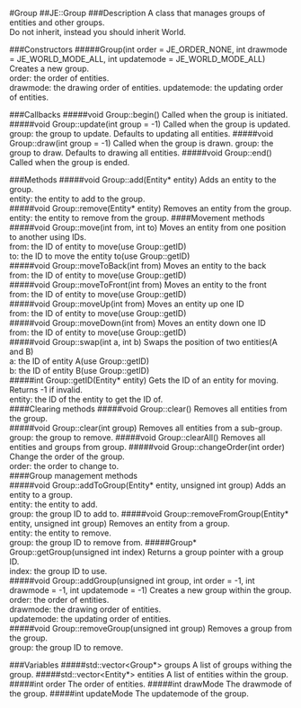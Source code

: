 #Group
##JE::Group
###Description
A class that manages groups of entities and other groups.  
Do not inherit, instead you should inherit World.  

###Constructors
#####Group(int order = JE_ORDER_NONE, int drawmode = JE_WORLD_MODE_ALL, int updatemode = JE_WORLD_MODE_ALL)
Creates a new group.  
order: the order of entities.  
drawmode: the drawing order of entities.
updatemode: the updating order of entities.

###Callbacks
#####void Group::begin()
Called when the group is initiated.
#####void Group::update(int group = -1)
Called when the group is updated.  
group: the group to update. Defaults to updating all entities.
#####void Group::draw(int group = -1)
Called when the group is drawn. 
group: the group to draw. Defaults to drawing all entities.
#####void Group::end()
Called when the group is ended.  

###Methods
#####void Group::add(Entity* entity)
Adds an entity to the group.  
entity: the entity to add to the group.  
#####void Group::remove(Entity* entity)
Removes an entity from the group.  
entity: the entity to remove from the group.
####Movement methods
#####void Group::move(int from, int to)
Moves an entity from one position to another using IDs.  
from: the ID of entity to move(use Group::getID)  
to: the ID to move the entity to(use Group::getID)  
#####void Group::moveToBack(int from)
Moves an entity to the back  
from: the ID of entity to move(use Group::getID)  
#####void Group::moveToFront(int from)
Moves an entity to the front  
from: the ID of entity to move(use Group::getID)  
#####void Group::moveUp(int from)
Moves an entity up one ID  
from: the ID of entity to move(use Group::getID)  
#####void Group::moveDown(int from)
Moves an entity down one ID  
from: the ID of entity to move(use Group::getID)  
#####void Group::swap(int a, int b)
Swaps the position of two entities(A and B)  
a: the ID of entity A(use Group::getID)  
b: the ID of entity B(use Group::getID)  
#####int Group::getID(Entity* entity)
Gets the ID of an entity for moving. Returns -1 if invalid.  
entity: the ID of the entity to get the ID of.  
####Clearing methods
#####void Group::clear()
Removes all entities from the group.  
#####void Group::clear(int group)
Removes all entities from a sub-group.  
group: the group to remove.
#####void Group::clearAll()
Removes all entities and groups from group.
#####void Group::changeOrder(int order)
Change the order of the group.  
order: the order to change to.  
####Group management methods  
#####void Group::addToGroup(Entity* entity, unsigned int group)
Adds an entity to a group.  
entity: the entity to add.  
group: the group ID to add to.
#####void Group::removeFromGroup(Entity* entity, unsigned int group)
Removes an entity from a group.  
entity: the entity to remove.  
group: the group ID to remove from.
#####Group* Group::getGroup(unsigned int index)
Returns a group pointer with a group ID.  
index: the group ID to use.  
#####void Group::addGroup(unsigned int group, int order = -1, int drawmode = -1, int updatemode = -1)
Creates a new group within the group.  
order: the order of entities.  
drawmode: the drawing order of entities.  
updatemode: the updating order of entities.  
#####void Group::removeGroup(unsigned int group)
Removes a group from the group.  
group: the group ID to remove.  

###Variables
#####std::vector<Group*> groups
A list of groups withing the group.
#####std::vector<Entity*> entities
A list of entities within the group.
#####int order
The order of entities.
#####int drawMode
The drawmode of the group.
#####int updateMode
The updatemode of the group.

